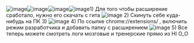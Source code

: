 ![image](https://github.com/user-attachments/assets/07606cce-7a25-4a69-917f-33482a3ac138)![image](https://github.com/user-attachments/assets/07606cce-7a25-4a69-917f-33482a3ac138)![image](https://github.com/user-attachments/assets/e6f0e692-43d5-4da7-91cb-67d6f8f8aef8)![image](https://github.com/user-attachments/assets/e6f0e692-43d5-4da7-91cb-67d6f8f8aef8)1) Для того чтобы расширение сработало, нужно его скачать с гита
![image](https://github.com/user-attachments/assets/50f7008e-dd84-4dfb-9fcf-fea0134b9c69)
2) Скинуть себе куда-нибудь на ПК
3) ![image](https://github.com/user-attachments/assets/c315d84b-1ba3-45d4-84fd-eac4b1f5e312)
4) По ссылке chrome://extensions/ , включить режим разработчика и добавить папку с расширением
![image](https://github.com/user-attachments/assets/e6e1dbb0-d0e0-487b-92f8-f6fbb6705b8b)
5) Все теперь можете смотреть логи мозговые и тренерские прямо из HI O_O

